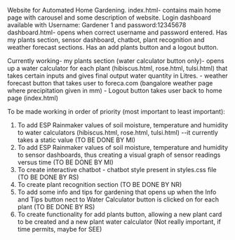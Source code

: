 Website for Automated Home Gardening.
index.html- contains main home page with carousel and some description of website. Login dashboard available with Username: Gardener 1 and password:12345678
dashboard.html- opens when correct username and password entered. Has my plants section, sensor dashboard, chatbot, plant recognition and weather forecast sections. Has an add plants button and a logout button.

Currently working- my plants section (water calculator button only)- opens up a water calculator for each plant (hibiscus.html, rose.html, tulsi.html) that takes certain inputs and gives final output water quantity in Litres.
                 - weather forecast button that takes user to foreca.com (bangalore weather page where precipitation given in mm)
                 - Logout button takes user back to home page (index.html)

To be made working in order of priority (most important to least important):
1. To add ESP Rainmaker values of soil moisture, temperature and humidity to water calculators (hibiscus.html, rose.html, tulsi.html) --it currently takes a static value (TO BE DONE BY MI)
2. To add ESP Rainmaker values of soil moisture, temperature and humidity to sensor dashboards, thus creating a visual graph of sensor readings versus time (TO BE DONE BY MI)
3. To create interactive chatbot - chatbot style present in styles.css file (TO BE DONE BY RS)
4. To create plant recognition section (TO BE DONE BY NR)
5. To add some info and tips for gardening that opens up when the Info and Tips button nect to Water Calculator button is clicked on for each plant (TO BE DONE BY RS)
6. To create functionality for add plants button, allowing a new plant card to be created and a new plant water calculator (Not really important, if time permits, maybe for SEE)
